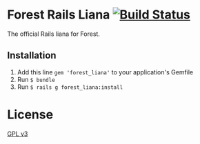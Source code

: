 # Forest Rails Liana [![Build Status](https://travis-ci.org/ForestAdmin/forest-rails.svg?branch=master)](https://travis-ci.org/ForestAdmin/forest-rails)
The official Rails liana for Forest.

## Installation

1. Add this line `gem 'forest_liana'` to your application's Gemfile
2. Run `$ bundle`
3. Run `$ rails g forest_liana:install`

# License

[GPL v3](https://github.com/SeyZ/forest-rails/blob/master/LICENSE)
